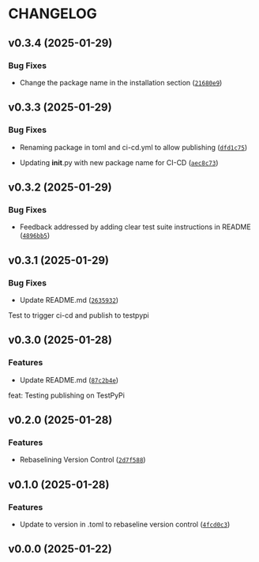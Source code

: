 # CHANGELOG


## v0.3.4 (2025-01-29)

### Bug Fixes

- Change the package name in the installation section
  ([`21680e9`](https://github.com/UBC-MDS/py_atmosphere/commit/21680e93c10f0cddc54f20b9e405786bab3f51d9))


## v0.3.3 (2025-01-29)

### Bug Fixes

- Renaming package in toml and ci-cd.yml to allow publishing
  ([`dfd1c75`](https://github.com/UBC-MDS/py_atmosphere/commit/dfd1c75d8884a76e0a5f22791b0daef44ec6a8d1))

- Updating __init__.py with new package name for CI-CD
  ([`aec8c73`](https://github.com/UBC-MDS/py_atmosphere/commit/aec8c7308118dc6e6e628e98a2b4842c5af32b94))


## v0.3.2 (2025-01-29)

### Bug Fixes

- Feedback addressed by adding clear test suite instructions in README
  ([`4896bb5`](https://github.com/UBC-MDS/py_atmosphere/commit/4896bb57798edb0c0ca95e59d32f5de7e09326be))


## v0.3.1 (2025-01-29)

### Bug Fixes

- Update README.md
  ([`2635932`](https://github.com/UBC-MDS/py_atmosphere/commit/26359325def33a18e0311b8aa4b0f63943637931))

Test to trigger ci-cd and publish to testpypi


## v0.3.0 (2025-01-28)

### Features

- Update README.md
  ([`87c2b4e`](https://github.com/UBC-MDS/py_atmosphere/commit/87c2b4e1ea55fe12eff90557224d5644c9b7f2f9))

feat: Testing publishing on TestPyPi


## v0.2.0 (2025-01-28)

### Features

- Rebaselining Version Control
  ([`2d7f588`](https://github.com/UBC-MDS/py_atmosphere/commit/2d7f5889c4e25716b8d24d18683462f2c7a50a7b))


## v0.1.0 (2025-01-28)

### Features

- Update to version in .toml to rebaseline version control
  ([`4fcd0c3`](https://github.com/UBC-MDS/py_atmosphere/commit/4fcd0c3d8d3fdb4efa89f810db2c99fd203af4bc))


## v0.0.0 (2025-01-22)
